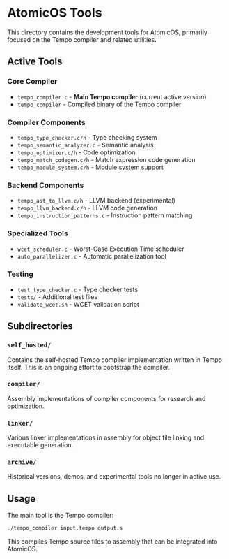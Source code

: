 # AtomicOS Tools

This directory contains the development tools for AtomicOS, primarily focused on the Tempo compiler and related utilities.

## Active Tools

### Core Compiler
- `tempo_compiler.c` - **Main Tempo compiler** (current active version)
- `tempo_compiler` - Compiled binary of the Tempo compiler

### Compiler Components
- `tempo_type_checker.c/h` - Type checking system
- `tempo_semantic_analyzer.c` - Semantic analysis
- `tempo_optimizer.c/h` - Code optimization
- `tempo_match_codegen.c/h` - Match expression code generation
- `tempo_module_system.c/h` - Module system support

### Backend Components
- `tempo_ast_to_llvm.c/h` - LLVM backend (experimental)
- `tempo_llvm_backend.c/h` - LLVM code generation
- `tempo_instruction_patterns.c` - Instruction pattern matching

### Specialized Tools
- `wcet_scheduler.c` - Worst-Case Execution Time scheduler
- `auto_parallelizer.c` - Automatic parallelization tool

### Testing
- `test_type_checker.c` - Type checker tests
- `tests/` - Additional test files
- `validate_wcet.sh` - WCET validation script

## Subdirectories

### `self_hosted/`
Contains the self-hosted Tempo compiler implementation written in Tempo itself. This is an ongoing effort to bootstrap the compiler.

### `compiler/`
Assembly implementations of compiler components for research and optimization.

### `linker/`
Various linker implementations in assembly for object file linking and executable generation.

### `archive/`
Historical versions, demos, and experimental tools no longer in active use.

## Usage

The main tool is the Tempo compiler:
```bash
./tempo_compiler input.tempo output.s
```

This compiles Tempo source files to assembly that can be integrated into AtomicOS.